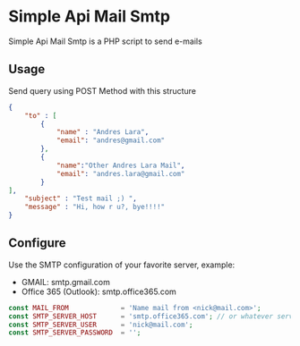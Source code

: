 # Simple Api Mail Smtp
Simple Api Mail Smtp is a PHP script to send e-mails

## Usage
Send query using POST Method with this structure

```json
{
	"to" : [
		{
			"name" : "Andres Lara",
			"email": "andres@gmail.com"
		},
		{
			"name":"Other Andres Lara Mail",
			"email": "andres.lara@gmail.com"
		}
],
	"subject" : "Test mail ;) ",
	"message" : "Hi, how r u?, bye!!!!"
}
```


## Configure
Use the SMTP configuration of your favorite server, example:

  - GMAIL: smtp.gmail.com
  - Office 365 (Outlook): smtp.office365.com

```php  
const MAIL_FROM             = 'Name mail from <nick@mail.com>';
const SMTP_SERVER_HOST      = 'smtp.office365.com'; // or whatever server SMTP
const SMTP_SERVER_USER      = 'nick@mail.com';
const SMTP_SERVER_PASSWORD  = '';
```
